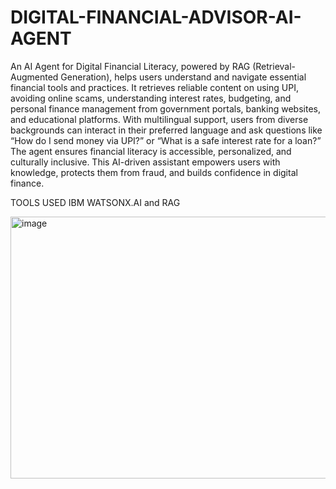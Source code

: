 # DIGITAL-FINANCIAL-ADVISOR-AI-AGENT
An AI Agent for Digital Financial Literacy, powered by RAG (Retrieval-Augmented 
Generation), helps users understand and navigate essential financial tools and practices. 
It retrieves reliable content on using UPI, avoiding online scams, understanding interest rates, 
budgeting, and personal finance management from government portals, banking websites, and 
educational platforms. 
With multilingual support, users from diverse backgrounds can interact in their preferred language and 
ask questions like “How do I send money via UPI?” or “What is a safe interest rate for a loan?” 
The agent ensures financial literacy is accessible, personalized, and culturally inclusive. 
This AI-driven assistant empowers users with knowledge, protects them from fraud, and builds 
confidence in digital finance.

TOOLS USED IBM WATSONX.AI and RAG


<img width="755" height="419" alt="image" src="https://github.com/user-attachments/assets/3b0c7494-5bd7-4ecf-b81f-ccd7f314fbdf" />
